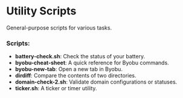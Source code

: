 # Utility Scripts

General-purpose scripts for various tasks.

### Scripts:

- **battery-check.sh**: Check the status of your battery.
- **byobu-cheat-sheet**: A quick reference for Byobu commands.
- **byobu-new-tab**: Open a new tab in Byobu.
- **dirdiff**: Compare the contents of two directories.
- **domain-check-2.sh**: Validate domain configurations or statuses.
- **ticker.sh**: A ticker or timer utility.


